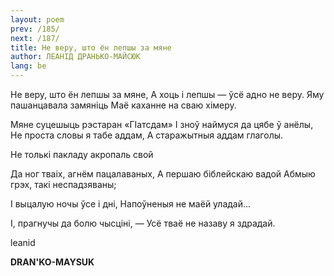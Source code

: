 ```yaml
---
layout: poem
prev: /185/
next: /187/
title: He веру, што ён лепшы за мяне
author: ЛЕАНІД ДРАНЬКО-МАЙСЮК
lang: be
---
```



 
He веру, што ён лепшы за мяне, А хоць і лепшы — ўсё адно не веру. Яму пашанцавала замяніць Маё каханне на сваю хімеру.

Мяне суцешыць рэстаран «ГІатсдам» I зноў наймуся да цябе ў анёлы, He проста словы я табе аддам, А старажытныя аддам глаголы.

He толькі пакладу акропаль свой

Да ног тваіх, агнём пацалаваных, А першаю біблейскаю вадой Абмыю грэх, такі неспадзяваны;

I выцалую ночы ўсе і дні, Напоўненыя не маёй уладай...

I, прагнучы да болю чысціні, — Усё тваё не назаву я здрадай.

leanid

**DRAN'KO-MAYSUK**
